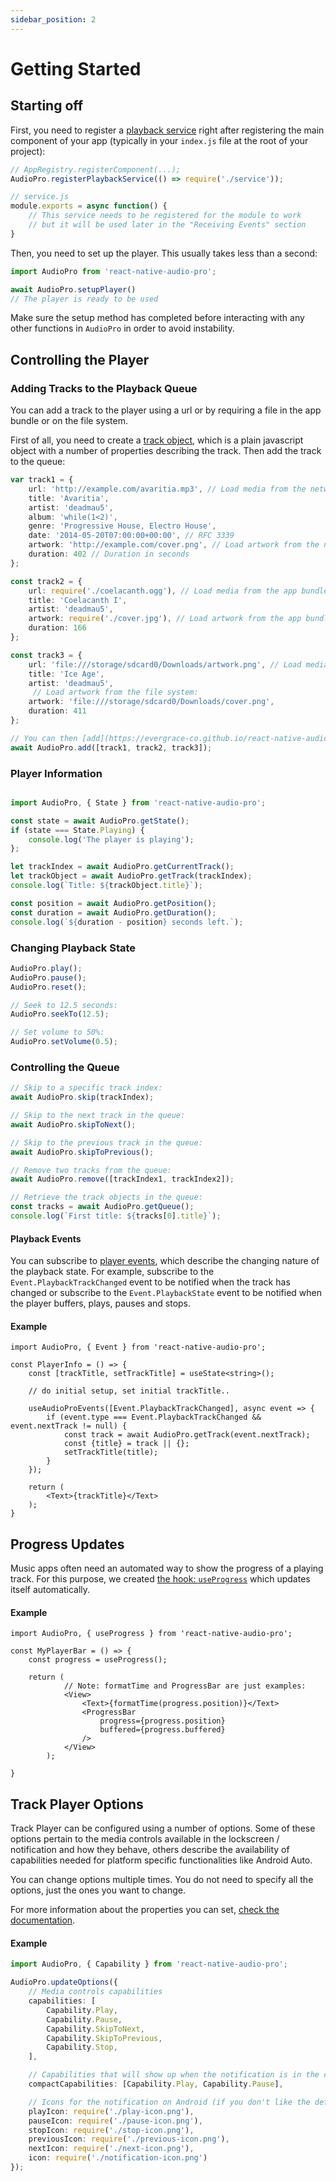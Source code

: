 ```yaml
---
sidebar_position: 2
---
```


# Getting Started

## Starting off
First, you need to register a [playback service](./playback-service.md) right after registering the main component of your app (typically in your `index.js` file at the root of your project):
```ts
// AppRegistry.registerComponent(...);
AudioPro.registerPlaybackService(() => require('./service'));
```

```ts
// service.js
module.exports = async function() {
    // This service needs to be registered for the module to work
    // but it will be used later in the "Receiving Events" section
}
```

Then, you need to set up the player. This usually takes less than a second:
```ts
import AudioPro from 'react-native-audio-pro';

await AudioPro.setupPlayer()
// The player is ready to be used
```

Make sure the setup method has completed before interacting with any other functions in `AudioPro` in order to avoid instability.

## Controlling the Player

### Adding Tracks to the Playback Queue

You can add a track to the player using a url or by requiring a file in the app
bundle or on the file system.

First of all, you need to create a [track object](../api/objects/track.md), which
is a plain javascript object with a number of properties describing the track.
Then add the track to the queue:

```ts
var track1 = {
    url: 'http://example.com/avaritia.mp3', // Load media from the network
    title: 'Avaritia',
    artist: 'deadmau5',
    album: 'while(1<2)',
    genre: 'Progressive House, Electro House',
    date: '2014-05-20T07:00:00+00:00', // RFC 3339
    artwork: 'http://example.com/cover.png', // Load artwork from the network
    duration: 402 // Duration in seconds
};

const track2 = {
    url: require('./coelacanth.ogg'), // Load media from the app bundle
    title: 'Coelacanth I',
    artist: 'deadmau5',
    artwork: require('./cover.jpg'), // Load artwork from the app bundle
    duration: 166
};

const track3 = {
    url: 'file:///storage/sdcard0/Downloads/artwork.png', // Load media from the file system
    title: 'Ice Age',
    artist: 'deadmau5',
     // Load artwork from the file system:
    artwork: 'file:///storage/sdcard0/Downloads/cover.png',
    duration: 411
};

// You can then [add](https://evergrace-co.github.io/react-native-audio-pro/docs/api/functions/queue#addtracks-insertbeforeindex) the items to the queue
await AudioPro.add([track1, track2, track3]);
```

### Player Information

```ts

import AudioPro, { State } from 'react-native-audio-pro';

const state = await AudioPro.getState();
if (state === State.Playing) {
    console.log('The player is playing');
};

let trackIndex = await AudioPro.getCurrentTrack();
let trackObject = await AudioPro.getTrack(trackIndex);
console.log(`Title: ${trackObject.title}`);

const position = await AudioPro.getPosition();
const duration = await AudioPro.getDuration();
console.log(`${duration - position} seconds left.`);
```

### Changing Playback State

```ts
AudioPro.play();
AudioPro.pause();
AudioPro.reset();

// Seek to 12.5 seconds:
AudioPro.seekTo(12.5);

// Set volume to 50%:
AudioPro.setVolume(0.5);
```

### Controlling the Queue
```ts
// Skip to a specific track index:
await AudioPro.skip(trackIndex);

// Skip to the next track in the queue:
await AudioPro.skipToNext();

// Skip to the previous track in the queue:
await AudioPro.skipToPrevious();

// Remove two tracks from the queue:
await AudioPro.remove([trackIndex1, trackIndex2]);

// Retrieve the track objects in the queue:
const tracks = await AudioPro.getQueue();
console.log(`First title: ${tracks[0].title}`);
```
#### Playback Events

You can subscribe to [player events](../api/events.md#player), which describe the
changing nature of the playback state. For example, subscribe to the
`Event.PlaybackTrackChanged` event to be notified when the track has changed or
subscribe to the `Event.PlaybackState` event to be notified when the player
buffers, plays, pauses and stops.

#### Example
```tsx
import AudioPro, { Event } from 'react-native-audio-pro';

const PlayerInfo = () => {
    const [trackTitle, setTrackTitle] = useState<string>();

    // do initial setup, set initial trackTitle..

    useAudioProEvents([Event.PlaybackTrackChanged], async event => {
        if (event.type === Event.PlaybackTrackChanged && event.nextTrack != null) {
            const track = await AudioPro.getTrack(event.nextTrack);
            const {title} = track || {};
            setTrackTitle(title);
        }
    });

    return (
        <Text>{trackTitle}</Text>
    );
}
```

## Progress Updates

Music apps often need an automated way to show the progress of a playing track.
For this purpose, we created [the hook: `useProgress`](../api/hooks.md) which
updates itself automatically.

#### Example

```tsx
import AudioPro, { useProgress } from 'react-native-audio-pro';

const MyPlayerBar = () => {
    const progress = useProgress();

    return (
            // Note: formatTime and ProgressBar are just examples:
            <View>
                <Text>{formatTime(progress.position)}</Text>
                <ProgressBar
                    progress={progress.position}
                    buffered={progress.buffered}
                />
            </View>
        );

}
```

## Track Player Options

Track Player can be configured using a number of options. Some of these options
pertain to the media controls available in the lockscreen / notification and how
they behave, others describe the availability of capabilities needed for
platform specific functionalities like Android Auto.

You can change options multiple times. You do not need to specify all the
options, just the ones you want to change.

For more information about the properties you can set, [check the
documentation](../api/functions/player.md#updateoptionsoptions).

#### Example

```ts
import AudioPro, { Capability } from 'react-native-audio-pro';

AudioPro.updateOptions({
    // Media controls capabilities
    capabilities: [
        Capability.Play,
        Capability.Pause,
        Capability.SkipToNext,
        Capability.SkipToPrevious,
        Capability.Stop,
    ],

    // Capabilities that will show up when the notification is in the compact form on Android
    compactCapabilities: [Capability.Play, Capability.Pause],

    // Icons for the notification on Android (if you don't like the default ones)
    playIcon: require('./play-icon.png'),
    pauseIcon: require('./pause-icon.png'),
    stopIcon: require('./stop-icon.png'),
    previousIcon: require('./previous-icon.png'),
    nextIcon: require('./next-icon.png'),
    icon: require('./notification-icon.png')
});
```
